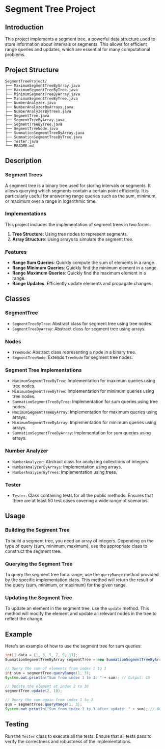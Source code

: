 # Segment Tree Project

## Introduction
This project implements a segment tree, a powerful data structure used to store information about intervals or segments. This allows for efficient range queries and updates, which are essential for many computational problems.

## Project Structure
```
SegmentTreeProject/
├── MaximumSegmentTreeByArray.java
├── MaximumSegmentTreeByTree.java
├── MinimumSegmentTreeByArray.java
├── MinimumSegmentTreeByTree.java
├── NumberAnalyzer.java
├── NumberAnalyzerByArrays.java
├── NumberAnalyzerByTrees.java
├── SegmentTree.java
├── SegmentTreeByArray.java
├── SegmentTreeByTree.java
├── SegmentTreeNode.java
├── SummationSegmentTreeByArray.java
├── SummationSegmentTreeByTree.java
├── Tester.java
└── README.md
```

## Description

### Segment Trees
A segment tree is a binary tree used for storing intervals or segments. It allows querying which segments contain a certain point efficiently. It is particularly useful for answering range queries such as the sum, minimum, or maximum over a range in logarithmic time.

### Implementations
This project includes the implementation of segment trees in two forms:
1. **Tree Structure**: Using tree nodes to represent segments.
2. **Array Structure**: Using arrays to simulate the segment tree.

### Features
- **Range Sum Queries**: Quickly compute the sum of elements in a range.
- **Range Minimum Queries**: Quickly find the minimum element in a range.
- **Range Maximum Queries**: Quickly find the maximum element in a range.
- **Range Updates**: Efficiently update elements and propagate changes.

## Classes

### SegmentTree
- `SegmentTreeByTree`: Abstract class for segment tree using tree nodes.
- `SegmentTreeByArray`: Abstract class for segment tree using arrays.

### Nodes
- `TreeNode`: Abstract class representing a node in a binary tree.
- `SegmentTreeNode`: Extends `TreeNode` for segment tree nodes.

### Segment Tree Implementations
- `MaximumSegmentTreeByTree`: Implementation for maximum queries using tree nodes.
- `MinimumSegmentTreeByTree`: Implementation for minimum queries using tree nodes.
- `SummationSegmentTreeByTree`: Implementation for sum queries using tree nodes.
- `MaximumSegmentTreeByArray`: Implementation for maximum queries using arrays.
- `MinimumSegmentTreeByArray`: Implementation for minimum queries using arrays.
- `SummationSegmentTreeByArray`: Implementation for sum queries using arrays.

### Number Analyzer
- `NumberAnalyzer`: Abstract class for analyzing collections of integers.
- `NumberAnalyzerByArrays`: Implementation using arrays.
- `NumberAnalyzerByTrees`: Implementation using trees.

### Tester
- `Tester`: Class containing tests for all the public methods. Ensures that there are at least 50 test cases covering a wide range of scenarios.

## Usage

### Building the Segment Tree
To build a segment tree, you need an array of integers. Depending on the type of query (sum, minimum, maximum), use the appropriate class to construct the segment tree.

### Querying the Segment Tree
To query the segment tree for a range, use the `queryRange` method provided by the specific implementation class. This method will return the result of the query (sum, minimum, or maximum) for the given range.

### Updating the Segment Tree
To update an element in the segment tree, use the `update` method. This method will modify the element and update all relevant nodes in the tree to reflect the change.

## Example
Here's an example of how to use the segment tree for sum queries:
```java
int[] data = {1, 3, 5, 7, 9, 11};
SummationSegmentTreeByArray segmentTree = new SummationSegmentTreeByArray(data);

// Query the sum of elements from index 1 to 3
int sum = segmentTree.queryRange(1, 3);
System.out.println("Sum from index 1 to 3: " + sum); // Output: 15

// Update the element at index 2 to 10
segmentTree.update(2, 10);

// Query the sum again from index 1 to 3
sum = segmentTree.queryRange(1, 3);
System.out.println("Sum from index 1 to 3 after update: " + sum); // Output: 20
```

## Testing
Run the `Tester` class to execute all the tests. Ensure that all tests pass to verify the correctness and robustness of the implementations.
